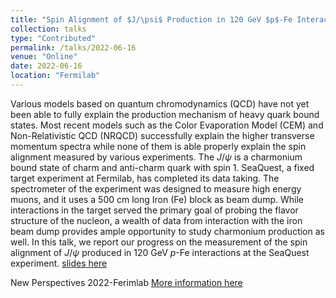```yaml
---
title: "Spin Alignment of $J/\psi$ Production in 120 GeV $p$-Fe Interactions"
collection: talks
type: "Contributed"
permalink: /talks/2022-06-16
venue: "Online"
date: 2022-06-16
location: "Fermilab"
---
```

Various models based on quantum chromodynamics (QCD) have not yet been able to fully explain the production mechanism of heavy quark bound states. Most recent models such as the Color Evaporation Model (CEM) and Non-Relativistic QCD (NRQCD) successfully explain the higher transverse momentum spectra while none of them is able properly explain the spin alignment measured by various experiments. The $J/\psi$ is a charmonium bound state of charm and anti-charm quark with spin 1. SeaQuest, a fixed target experiment at Fermilab, has completed its data taking. The spectrometer of the experiment was designed to measure high energy muons, and it uses a 500 cm long Iron (Fe) block as beam dump. While interactions in the target served the primary goal of probing the flavor structure of the nucleon, a wealth of data from interaction with the iron beam dump provides ample opportunity to study charmonium production as well.  In this talk, we report our progress on the measurement of the spin alignment of $J/\psi$ produced in 120 GeV $p$-Fe interactions at the SeaQuest experiment. [slides here](https://indico.fnal.gov/event/53945/contributions/243340/attachments/156231/203773/jpsi_alignment_Abinash.pdf)

New Perspectives 2022-Ferimlab [More information here](https://indico.fnal.gov/event/53945/)

